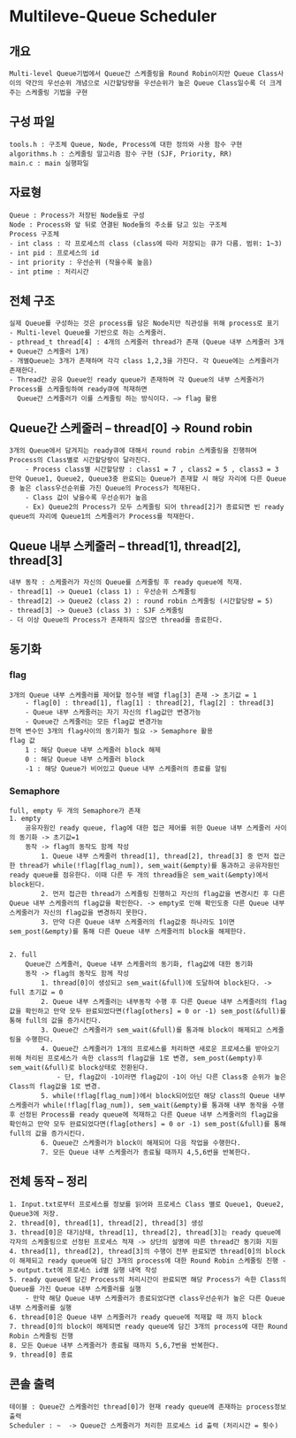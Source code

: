 # Multileve-Queue Scheduler


## 개요
    Multi-level Queue기법에서 Queue간 스케줄링을 Round Robin이지만 Queue Class사이의 약간의 우선순위 개념으로 시간할당량을 우선순위가 높은 Queue Class일수록 더 크게 주는 스케줄링 기법을 구현

## 구성 파일
    tools.h : 구조체 Queue, Node, Process에 대한 정의와 사용 함수 구현
    algorithms.h : 스케줄링 알고리즘 함수 구현 (SJF, Priority, RR)
    main.c : main 실행파일 

## 자료형
    Queue : Process가 저장된 Node들로 구성
    Node : Process와 앞 뒤로 연결된 Node들의 주소를 담고 있는 구조체 
    Process 구조체
    - int class : 각 프로세스의 class (class에 따라 저장되는 큐가 다름. 범위: 1~3)
    - int pid : 프로세스의 id
    - int priority : 우선순위 (작을수록 높음)
    - int ptime : 처리시간

## 전체 구조 
    실제 Queue를 구성하는 것은 process를 담은 Node지만 직관성을 위해 process로 표기 
    - Multi-level Queue를 기반으로 하는 스케줄러.
    - pthread_t thread[4] : 4개의 스케줄러 thread가 존재 (Queue 내부 스케줄러 3개 + Queue간 스케줄러 1개)
    - 개별Queue는 3개가 존재하며 각각 class 1,2,3을 가진다. 각 Queue에는 스케줄러가 존재한다.
    - Thread간 공유 Queue인 ready queue가 존재하며 각 Queue의 내부 스케줄러가 Process를 스케줄링하여 ready큐에 적재하면 
      Queue간 스케줄러가 이를 스케줄링 하는 방식이다. –> flag 활용

## Queue간 스케줄러 – thread[0] -> Round robin
    3개의 Queue에서 담겨지는 ready큐에 대해서 round robin 스케줄링을 진행하며 Process의 Class별로 시간할당량이 달라진다.
        - Process class별 시간할당량 : class1 = 7 , class2 = 5 , class3 = 3
    만약 Queue1, Queue2, Queue3중 완료되는 Queue가 존재할 시 해당 자리에 다른 Queue중 높은 class우선순위를 가진 Queue의 Process가 적재된다. 
        - Class 값이 낮을수록 우선순위가 높음
        - Ex) Queue2의 Process가 모두 스케줄링 되어 thread[2]가 종료되면 빈 ready queue의 자리에 Queue1의 스케줄러가 Process를 적재한다.


## Queue 내부 스케줄러 – thread[1], thread[2], thread[3] 
    내부 동작 : 스케줄러가 자신의 Queue를 스케줄링 후 ready queue에 적재. 
    - thread[1] -> Queue1 (class 1) : 우선순위 스케줄링
    - thread[2] -> Queue2 (class 2) : round robin 스케줄링 (시간할당량 = 5)
    - thread[3] -> Queue3 (class 3) : SJF 스케줄링
    - 더 이상 Queue의 Process가 존재하지 않으면 thread를 종료한다. 

## 동기화 
### flag 
    3개의 Queue 내부 스케줄러를 제어할 정수형 배열 flag[3] 존재 -> 초기값 = 1
        - flag[0] : thread[1], flag[1] : thread[2], flag[2] : thread[3]  
        - Queue 내부 스케줄러는 자기 자신의 flag값만 변경가능
        - Queue간 스케줄러는 모든 flag값 변경가능 
    전역 변수인 3개의 flag사이의 동기화가 필요 -> Semaphore 활용
    flag 값
        1 : 해당 Queue 내부 스케줄러 block 해제 
        0 : 해당 Queue 내부 스케줄러 block 
        -1 : 해당 Queue가 비어있고 Queue 내부 스케줄러의 종료를 알림

### Semaphore 
    full, empty 두 개의 Semaphore가 존재
    1. empty 
        공유자원인 ready queue, flag에 대한 접근 제어를 위한 Queue 내부 스케줄러 사이의 동기화 -> 초기값=1
        동작 -> flag의 동작도 함께 작성
            1. Queue 내부 스케줄러 thread[1], thread[2], thread[3] 중 먼저 접근한 thread가 while(!flag[flag_num]), sem_wait(&empty)를 통과하고 공유자원인 ready queue를 점유한다. 이때 다른 두 개의 thread들은 sem_wait(&empty)에서 block된다.
            2. 먼저 접근한 thread가 스케줄링 진행하고 자신의 flag값을 변경시킨 후 다른 Queue 내부 스케줄러의 flag값을 확인한다. -> empty로 인해 확인도중 다른 Queue 내부 스케줄러가 자신의 flag값을 변경하지 못한다.
            3. 만약 다른 Queue 내부 스케줄러의 flag값중 하나라도 1이면 sem_post(&empty)를 통해 다른 Queue 내부 스케줄러의 block을 해제한다.


    2. full 
        Queue간 스케줄러, Queue 내부 스케줄러의 동기화, flag값에 대한 동기화
        동작 -> flag의 동작도 함께 작성
            1. thread[0]이 생성되고 sem_wait(&full)에 도달하여 block된다. -> full 초기값 = 0 
            2. Queue 내부 스케줄러는 내부동작 수행 후 다른 Queue 내부 스케줄러의 flag값을 확인하고 만약 모두 완료되었다면(flag[others] = 0 or -1) sem_post(&full)를 통해 full의 값을 증가시킨다.
            3. Queue간 스케줄러가 sem_wait(&full)를 통과해 block이 해제되고 스케줄링을 수행한다.
            4. Queue간 스케줄러가 1개의 프로세스를 처리하면 새로운 프로세스를 받아오기 위해 처리된 프로세스가 속한 class의 flag값을 1로 변경, sem_post(&empty)후 sem_wait(&full)로 block상태로 전환된다.
                - 단, flag값이 -1이라면 flag값이 -1이 아닌 다른 Class중 순위가 높은 Class의 flag값을 1로 변경.
            5. while(!flag[flag_num])에서 block되어있던 해당 class의 Queue 내부 스케줄러가 while(!flag[flag_num]), sem_wait(&empty)를 통과해 내부 동작을 수행 후 선정된 Process를 ready queue에 적재하고 다른 Queue 내부 스케줄러의 flag값을 확인하고 만약 모두 완료되었다면(flag[others] = 0 or -1) sem_post(&full)를 통해 full의 값을 증가시킨다. 
            6. Queue간 스케줄러가 block이 해제되어 다음 작업을 수행한다.
            7. 모든 Queue 내부 스케줄러가 종료될 때까지 4,5,6번을 반복한다.

## 전체 동작 – 정리
    1. Input.txt로부터 프로세스를 정보를 읽어와 프로세스 Class 별로 Queue1, Queue2, Queue3에 저장. 
    2. thread[0], thread[1], thread[2], thread[3] 생성
    3. thread[0]은 대기상태, thread[1], thread[2], thread[3]는 ready queue에 각자의 스케줄링으로 선정된 프로세스 적재 -> 상단의 설명에 따른 thread간 동기화 지원 
    4. thread[1], thread[2], thread[3]의 수행이 전부 완료되면 thread[0]의 block이 해제되고 ready queue에 담긴 3개의 process에 대한 Round Robin 스케줄링 진행 -> output.txt에 프로세스 id별 실행 내역 작성
    5. ready queue에 담긴 Process의 처리시간이 완료되면 해당 Process가 속한 Class의 Queue를 가진 Queue 내부 스케줄러를 실행 
        - 만약 해당 Queue 내부 스케줄러가 종료되었다면 class우선순위가 높은 다른 Queue 내부 스케줄러를 실행 
    6. thread[0]은 Queue 내부 스케줄러가 ready queue에 적재할 때 까지 block
    7. thread[0]의 block이 해제되면 ready queue에 담긴 3개의 process에 대한 Round Robin 스케줄링 진행
    8. 모든 Queue 내부 스케줄러가 종료될 때까지 5,6,7번을 반복한다.
    9. thread[0] 종료 

## 콘솔 출력
    테이블 : Queue간 스케줄러인 thread[0]가 현재 ready queue에 존재하는 process정보 출력
    Scheduler : ~  -> Queue간 스케줄러가 처리한 프로세스 id 출력 (처리시간 = 횟수) 
